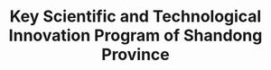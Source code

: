 ---
layout: page
title: Key Scientific and Technological Innovation Program of Shandong Province
description:  2019-2022, Co-PI
img:
importance: 11
category: 
---